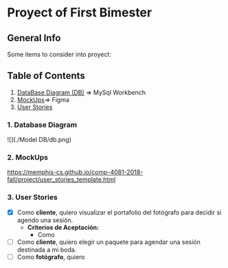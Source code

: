 # Proyect of First Bimester
## General Info
Some items to consider into proyect:

## Table of Contents
1. [DataBase Diagram (DB)](#dataBase) => MySql Workbench
2. [MockUps](#mockUps)=> Figma
3. [User Stories](#userStories)




<a name="database"></a>
### 1. Database Diagram
![](./Model DB/db.png)

<a name="mockUps"></a>
### 2. MockUps

https://memphis-cs.github.io/comp-4081-2018-fall/project/user_stories_template.html
<a name="userStories"></a>
### 3. User Stories

- [x] Como **cliente**, quiero visualizar el portafolio del fotógrafo para decidir si agendo una sesión.
  - **Criterios de Aceptación:**
    - Como
- [ ] Como **cliente**, quiero elegir un paquete para agendar una sesión destinada a mi boda.
- [ ] Como **fotógrafo**, quiero 
